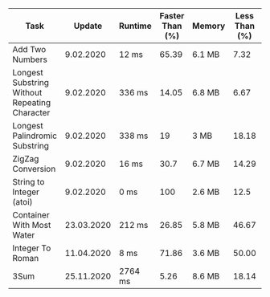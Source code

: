<table>
	<thead>
		<tr>
			<th>Task</th>
			<th>Update</th>
			<th>Runtime</th>
			<th>Faster Than (%)</th>
			<th>Memory</th>
			<th>Less Than (%)</th>
			<th>Language</th>
		</tr>
	</thead>
	<tbody>
		<tr>
			<td> Add Two Numbers </td>
			<td> 9.02.2020 </td>
			<td> 12 ms </td>
			<td> 65.39 </td>
			<td> 6.1 MB </td>
			<td> 7.32 </td>
			<td> golang </td>
		</tr>
		<tr>
			<td> Longest Substring Without Repeating Character </td>
			<td> 9.02.2020 </td>
			<td> 336 ms </td>
			<td> 14.05 </td>
			<td> 6.8 MB </td>
			<td> 6.67 </td>
			<td> golang </td>
		</tr>
		<tr>
			<td> Longest Palindromic Substring </td>
			<td> 9.02.2020 </td>
			<td> 338 ms </td>
			<td> 19 </td>
			<td> 3 MB </td>
			<td> 18.18 </td>
			<td> golang </td>
		</tr>
		<tr>
			<td> ZigZag Conversion </td>
			<td> 9.02.2020 </td>
			<td> 16 ms </td>
			<td> 30.7 </td>
			<td> 6.7 MB </td>
			<td> 14.29 </td>
			<td> golang </td>
		</tr>
		<tr>
			<td> String to Integer (atoi) </td>
			<td> 9.02.2020 </td>
			<td> 0 ms </td>
			<td> 100 </td>
			<td> 2.6 MB </td>
			<td> 12.5 </td>
			<td> golang </td>
		</tr>
        <tr>
            <td> Container With Most Water </td>
            <td> 23.03.2020 </td>
            <td> 212 ms </td>
            <td> 26.85 </td>
            <td> 5.8 MB </td>
            <td> 46.67 </td>
            <td> golang </td>
        </tr>
        <tr>
            <td> Integer To Roman </td>
            <td> 11.04.2020 </td>
            <td> 8 ms </td>
            <td> 71.86 </td>
            <td> 3.6 MB </td>
            <td> 50.00 </td>
            <td> golang </td>
        </tr>
        <tr>
            <td> 3Sum </td>
            <td> 25.11.2020 </td>
            <td> 2764 ms </td>
            <td> 5.26 </td>
            <td> 8.6 MB </td>
            <td> 18.14 </td>
            <td> golang </td>
        </tr>
	</tbody>
</table>